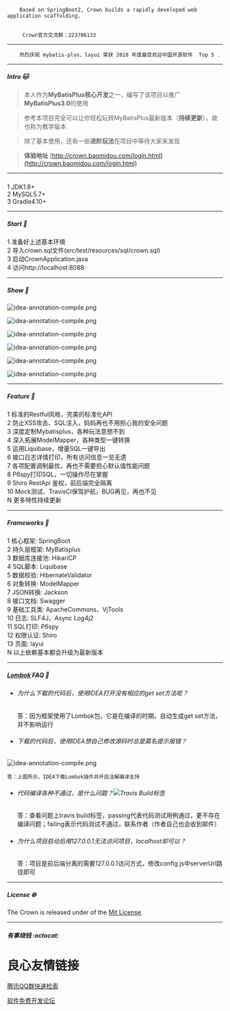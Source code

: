  
     
     
        Based on SpringBoot2, Crown builds a rapidly developed web application scaffolding.
               
               
         Crown官方交流群：223706133  
               
         
		 
		  
		 
		  
		 
		  
		 
          
		 
          
		 
		  
         
          
         
          
       
 

-----------------------------------------------------------------------------------------------
 
     
        热烈庆祝 mybatis-plus、layui 荣获 2018 年度最受欢迎中国开源软件  Top 5 .
         
         
     
      
 

-----------------------------------------------------------------------------------------------
##### Intro :cat:

> 本人作为**MyBatisPlus核心开发**之一，编写了该项目以推广**MyBatisPlus3.0**的使用

> 参考本项目完全可以让你轻松玩转MyBatisPlus最新版本（**持续更新**），故也称为教学版本

> 除了基本使用，还有一些**进阶玩法**在项目中等待大家来发现

> **体验地址** [http://crown.baomidou.com/login.html](http://crown.baomidou.com/login.html)

-----------------------------------------------------------------------------------------------
#####
 
 1  JDK1.8+  
 2  MySQL5.7+  
 3  Gradle4.10+  
 

-----------------------------------------------------------------------------------------------
##### Start :dog:
 
 1  准备好上述基本环境  
 2  导入crown.sql文件(src/test/resources/sql/crown.sql)  
 3  启动CrownApplication.java  
 4  访问http://localhost:8088  
 

-----------------------------------------------------------------------------------------------
##### Show :palm_tree:

![idea-annotation-compile.png](https://raw.githubusercontent.com/Caratacus/Resource/master/crown/login.jpg)
 
![idea-annotation-compile.png](https://raw.githubusercontent.com/Caratacus/Resource/master/crown/user.png)
 
![idea-annotation-compile.png](https://raw.githubusercontent.com/Caratacus/Resource/master/crown/role.png)
 
![idea-annotation-compile.png](https://raw.githubusercontent.com/Caratacus/Resource/master/crown/menu.png)
 
![idea-annotation-compile.png](https://raw.githubusercontent.com/Caratacus/Resource/master/crown/menu-form.png)
 
![idea-annotation-compile.png](https://raw.githubusercontent.com/Caratacus/Resource/master/crown/resource.png)

-----------------------------------------------------------------------------------------------
##### Feature :rocket:
 
 1  标准的Restful风格，完美的标准化API  
 2  防止XSS攻击、SQL注入，妈妈再也不用担心我的安全问题  
 3  深度定制Mybatisplus，各种玩法意想不到  
 4  深入拓展ModelMapper，各种类型一键转换  
 5  运用Liquibase，增量SQL一键导出  
 6  接口日志详情打印，所有访问信息一览无遗  
 7  各项配置调制最优，再也不需要担心默认值性能问题  
 8  P6spy打印SQL，一切操作尽在掌握  
 9  Shiro RestApi 鉴权，前后端完全隔离  
 10  Mock测试、TravisCI保驾护航，BUG再见，再也不见  
 N  更多特性持续更新  
 

-----------------------------------------------------------------------------------------------
##### Frameworks :microscope:
 
 1  核心框架: SpringBoot  
 2  持久层框架: MyBatisplus  
 3  数据库连接池: HikariCP  
 4  SQL脚本: Liquibase  
 5  数据校验: HibernateValidator  
 6  对象转换: ModelMapper  
 7  JSON转换: Jackson  
 8  接口文档: Swagger  
 9  基础工具类: ApacheCommons、VjTools  
 10  日志: SLF4J、Async Log4j2  
 11  SQL打印: P6spy  
 12  权限认证: Shiro  
 13  页面: layui  
 N  以上依赖基本都会升级为最新版本  
 

-----------------------------------------------------------------------------------------------
##### [Lombok](http://projectlombok.org/) FAQ :mushroom:

* ###### 为什么下载的代码后，使用IDEA打开没有相应的get set方法呢？

 
    答：因为框架使用了Lombok包，它是在编译的时期，自动生成get set方法，并不影响运行
 

* ###### 下载的代码后，使用IDEA想自己修改源码时总是莫名提示报错？

![idea-annotation-compile.png](https://raw.githubusercontent.com/Caratacus/Resource/master/idea-annotation-compile.png)

 
    答：上图所示，IDEA下载Lombok插件并开启注解编译支持
 

* ###### 代码编译各种不通过，是什么问题？![Travis Build标签](https://travis-ci.org/Caratacus/Crown.svg?branch=master)

 
    答：查看问题上travis build标签，passing代表代码测试用例通过，更不存在编译问题；failing表示代码测试不通过，联系作者（作者自己也会收到邮件）
 

* ###### 为什么项目启动后用127.0.0.1无法访问项目，localhost却可以？

 
    答：项目是前后端分离的需要127.0.0.1访问方式，修改config.js中serverUrl路径即可
 

-----------------------------------------------------------------------------------------------
##### License :globe_with_meridians:

   The Crown is released under of the [Mit License](https://mit-license.org).  

-----------------------------------------------------------------------------------------------
##### 有事烧钱 :octocat:

 

 # 良心友情链接

[腾讯QQ群快速检索](http://u.720life.cn/s/8cf73f7c)

[软件免费开发论坛](http://u.720life.cn/s/bbb01dc0)